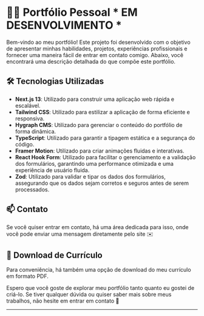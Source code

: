 # 👨‍💻 Portfólio Pessoal * EM DESENVOLVIMENTO *

Bem-vindo ao meu portfólio! Este projeto foi desenvolvido com o objetivo de apresentar minhas habilidades, projetos, experiências profissionais e fornecer uma maneira fácil de entrar em contato comigo. Abaixo, você encontrará uma descrição detalhada do que compõe este portfólio.

## 🛠️ Tecnologias Utilizadas

- **Next.js 13**: Utilizado para construir uma aplicação web rápida e escalável.
- **Tailwind CSS**: Utilizado para estilizar a aplicação de forma eficiente e responsiva.
- **Hygraph CMS**: Utilizado para gerenciar o conteúdo do portfólio de forma dinâmica.
- **TypeScript**: Utilizado para garantir a tipagem estática e a segurança do código.
- **Framer Motion**: Utilizado para criar animações fluidas e interativas.
- **React Hook Form**: Utilizado para facilitar o gerenciamento e a validação dos formulários, garantindo uma performance otimizada e uma experiência de usuário fluida.
- **Zod**: Utilizado para validar e tipar os dados dos formulários, assegurando que os dados sejam corretos e seguros antes de serem processados.

## 📫 Contato

Se você quiser entrar em contato, há uma área dedicada para isso, onde você pode enviar uma mensagem diretamente pelo site ✉️

## 📄 Download de Currículo

Para conveniência, há também uma opção de download do meu currículo em formato PDF.

Espero que você goste de explorar meu portfólio tanto quanto eu gostei de criá-lo. Se tiver qualquer dúvida ou quiser saber mais sobre meus trabalhos, não hesite em entrar em contato 🚀

---
